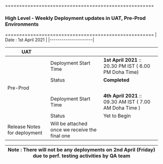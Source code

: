 =====================================================
   ### **High Level - Weekly Deployment updates in UAT, Pre-Prod Environments**
=====================================================
| Date  : 1st April 2021 |
|----------------------|

| UAT |                       |                                   |
|-----|-----------------------|-----------------------------------|
|     | Deployment Start Time | **1st April 2021** :: 20.30 PM IST ( 6.00 PM Doha Time) |
||Status|**Completed**|
|Pre-Prod|||
||Deployment Start Time|**4th April 2021** :: 09.30 AM IST ( 7.00 AM Doha Time ) |
||Status|Yet to Begin|
|Release Notes for deployment| Will be attached once we receive the final one

| **Note :** There will not be any deployments on 2nd April (Friday) due to perf. testing activities by QA team |
|--|

